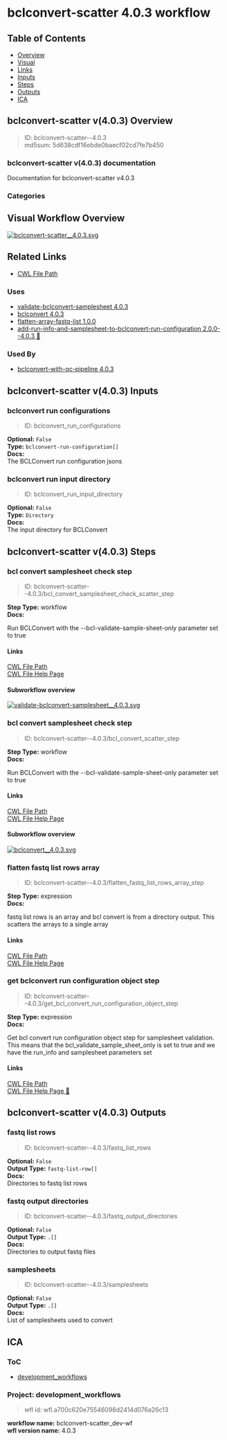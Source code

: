 
bclconvert-scatter 4.0.3 workflow
=================================

## Table of Contents
  
- [Overview](#bclconvert-scatter-v403-overview)  
- [Visual](#visual-workflow-overview)  
- [Links](#related-links)  
- [Inputs](#bclconvert-scatter-v403-inputs)  
- [Steps](#bclconvert-scatter-v403-steps)  
- [Outputs](#bclconvert-scatter-v403-outputs)  
- [ICA](#ica)  


## bclconvert-scatter v(4.0.3) Overview



  
> ID: bclconvert-scatter--4.0.3  
> md5sum: 5d638cdf16ebde0baecf02cd7fe7b450

### bclconvert-scatter v(4.0.3) documentation
  
Documentation for bclconvert-scatter v4.0.3

### Categories
  


## Visual Workflow Overview
  
[![bclconvert-scatter__4.0.3.svg](../../../../images/workflows/bclconvert-scatter/4.0.3/bclconvert-scatter__4.0.3.svg)](https://github.com/umccr/cwl-ica/raw/main/.github/catalogue/images/workflows/bclconvert-scatter/4.0.3/bclconvert-scatter__4.0.3.svg)
## Related Links
  
- [CWL File Path](../../../../../../workflows/bclconvert-scatter/4.0.3/bclconvert-scatter__4.0.3.cwl)  


### Uses
  
- [validate-bclconvert-samplesheet 4.0.3](../../validate-bclconvert-samplesheet/4.0.3/validate-bclconvert-samplesheet__4.0.3.md)  
- [bclconvert 4.0.3](../../bclconvert/4.0.3/bclconvert__4.0.3.md)  
- [flatten-array-fastq-list 1.0.0](../../../expressions/flatten-array-fastq-list/1.0.0/flatten-array-fastq-list__1.0.0.md)  
- [add-run-info-and-samplesheet-to-bclconvert-run-configuration 2.0.0--4.0.3 :construction:](../../../expressions/add-run-info-and-samplesheet-to-bclconvert-run-configuration/2.0.0--4.0.3/add-run-info-and-samplesheet-to-bclconvert-run-configuration__2.0.0--4.0.3.md)  


### Used By
  
- [bclconvert-with-qc-pipeline 4.0.3](../../bclconvert-with-qc-pipeline/4.0.3/bclconvert-with-qc-pipeline__4.0.3.md)  

  


## bclconvert-scatter v(4.0.3) Inputs

### bclconvert run configurations



  
> ID: bclconvert_run_configurations
  
**Optional:** `False`  
**Type:** `bclconvert-run-configuration[]`  
**Docs:**  
The BCLConvert run configuration jsons


### bclconvert run input directory



  
> ID: bclconvert_run_input_directory
  
**Optional:** `False`  
**Type:** `Directory`  
**Docs:**  
The input directory for BCLConvert

  


## bclconvert-scatter v(4.0.3) Steps

### bcl convert samplesheet check step


  
> ID: bclconvert-scatter--4.0.3/bcl_convert_samplesheet_check_scatter_step
  
**Step Type:** workflow  
**Docs:**
  
Run BCLConvert with the --bcl-validate-sample-sheet-only parameter set to true

#### Links
  
[CWL File Path](../../../../../../workflows/validate-bclconvert-samplesheet/4.0.3/validate-bclconvert-samplesheet__4.0.3.cwl)  
[CWL File Help Page](../../validate-bclconvert-samplesheet/4.0.3/validate-bclconvert-samplesheet__4.0.3.md)
#### Subworkflow overview
  
[![validate-bclconvert-samplesheet__4.0.3.svg](../../../../images/workflows/validate-bclconvert-samplesheet/4.0.3/validate-bclconvert-samplesheet__4.0.3.svg)](https://github.com/umccr/cwl-ica/raw/main/.github/catalogue/images/workflows/validate-bclconvert-samplesheet/4.0.3/validate-bclconvert-samplesheet__4.0.3.svg)  


### bcl convert samplesheet check step


  
> ID: bclconvert-scatter--4.0.3/bcl_convert_scatter_step
  
**Step Type:** workflow  
**Docs:**
  
Run BCLConvert with the --bcl-validate-sample-sheet-only parameter set to true

#### Links
  
[CWL File Path](../../../../../../workflows/bclconvert/4.0.3/bclconvert__4.0.3.cwl)  
[CWL File Help Page](../../bclconvert/4.0.3/bclconvert__4.0.3.md)
#### Subworkflow overview
  
[![bclconvert__4.0.3.svg](../../../../images/workflows/bclconvert/4.0.3/bclconvert__4.0.3.svg)](https://github.com/umccr/cwl-ica/raw/main/.github/catalogue/images/workflows/bclconvert/4.0.3/bclconvert__4.0.3.svg)  


### flatten fastq list rows array


  
> ID: bclconvert-scatter--4.0.3/flatten_fastq_list_rows_array_step
  
**Step Type:** expression  
**Docs:**
  
fastq list rows is an array and bcl convert is from a directory output.
This scatters the arrays to a single array

#### Links
  
[CWL File Path](../../../../../../expressions/flatten-array-fastq-list/1.0.0/flatten-array-fastq-list__1.0.0.cwl)  
[CWL File Help Page](../../../expressions/flatten-array-fastq-list/1.0.0/flatten-array-fastq-list__1.0.0.md)  


### get bclconvert run configuration object step


  
> ID: bclconvert-scatter--4.0.3/get_bcl_convert_run_configuration_object_step
  
**Step Type:** expression  
**Docs:**
  
Get bcl convert run configuration object step for samplesheet validation.  
This means that the bcl_validate_sample_sheet_only is set to true and we
have the run_info and samplesheet parameters set

#### Links
  
[CWL File Path](../../../../../../expressions/add-run-info-and-samplesheet-to-bclconvert-run-configuration/2.0.0--4.0.3/add-run-info-and-samplesheet-to-bclconvert-run-configuration__2.0.0--4.0.3.cwl)  
[CWL File Help Page :construction:](../../../expressions/add-run-info-and-samplesheet-to-bclconvert-run-configuration/2.0.0--4.0.3/add-run-info-and-samplesheet-to-bclconvert-run-configuration__2.0.0--4.0.3.md)  


## bclconvert-scatter v(4.0.3) Outputs

### fastq list rows



  
> ID: bclconvert-scatter--4.0.3/fastq_list_rows  

  
**Optional:** `False`  
**Output Type:** `fastq-list-row[]`  
**Docs:**  
Directories to fastq list rows
  


### fastq output directories



  
> ID: bclconvert-scatter--4.0.3/fastq_output_directories  

  
**Optional:** `False`  
**Output Type:** `.[]`  
**Docs:**  
Directories to output fastq files
  


### samplesheets



  
> ID: bclconvert-scatter--4.0.3/samplesheets  

  
**Optional:** `False`  
**Output Type:** `.[]`  
**Docs:**  
List of samplesheets used to convert
  

  


## ICA

### ToC
  
- [development_workflows](#project-development_workflows)  


### Project: development_workflows


> wfl id: wfl.a700c620e75546098d2414d076a26c13  

  
**workflow name:** bclconvert-scatter_dev-wf  
**wfl version name:** 4.0.3  

  

